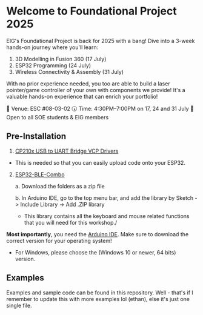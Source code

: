 # Welcome to Foundational Project 2025
EIG's Foundational Project is back for 2025 with a bang! Dive into a 3-week hands-on journey where you'll learn:

1. 3D Modelling in Fusion 360 (17 July)
2. ESP32 Programming (24 July)
3. Wireless Connectivity & Assembly (31 July)

With no prior experience needed, you too are able to build a laser pointer/game controller of your own with components we provide!
It's a valuable hands-on experience that can enrich your portfolio!

📍 Venue: ESC #08-03-02
🕠 Time: 4:30PM–7:00PM on 17, 24 and 31 July
🎯 Open to all SOE students & EIG members

## Pre-Installation
1. [CP210x USB to UART Bridge VCP Drivers](https://www.silabs.com/developer-tools/usb-to-uart-bridge-vcp-drivers?tab=downloads)
 - This is needed so that you can easily upload code onto your ESP32.  
2. [ESP32-BLE-Combo](https://github.com/ethanetexplorer/ESP32-BLE-Combo)
   
   a. Download the folders as a zip file
   
   b. In Arduino IDE, go to the top menu bar, and add the library by Sketch -> Include Library -> Add .ZIP library

   - This library contains all the keyboard and mouse related functions that you will need for this workshop./

**Most importantly**, you need the [Arduino IDE](https://www.arduino.cc/en/software/). Make sure to download the correct version for your operating system!
- For Windows, please choose the (Windows 10 or newer, 64 bits) version.

## Examples
Examples and sample code can be found in this repository. Well - that's if I remember to update this with more examples lol (ethan), else it's just one single file.
